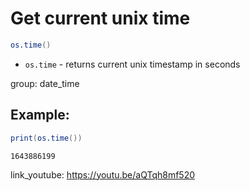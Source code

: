 # Get current unix time

```lua
os.time()
```

- `os.time` - returns current unix timestamp in seconds

group: date_time

## Example: 
```lua
print(os.time())
```
```
1643886199

```

link_youtube: https://youtu.be/aQTqh8mf520
